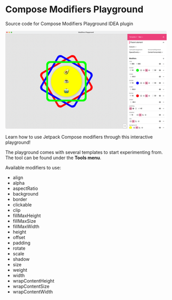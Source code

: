 # Compose Modifiers Playground
Source code for Compose Modifiers Playground IDEA plugin

![App screenshot](./artwork/readme/screenshot.png)

Learn how to use Jetpack Compose modifiers through this interactive playground!

The playground comes with several templates to start experimenting from. The tool can be found under the **Tools menu**.

Available modifiers to use:
- align
- alpha
- aspectRatio
- background
- border
- clickable
- clip
- fillMaxHeight
- fillMaxSize
- fillMaxWidth
- height
- offset
- padding
- rotate
- scale
- shadow
- size
- weight
- width
- wrapContentHeight
- wrapContentSize
- wrapContentWidth